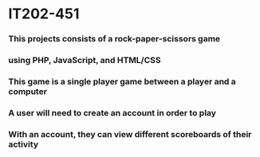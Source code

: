 # IT202-451

### This projects consists of a rock-paper-scissors game
### using PHP, JavaScript, and HTML/CSS

### This game is a single player game between a player and a computer

### A user will need to create an account in order to play
### With an account, they can view different scoreboards of their activity
